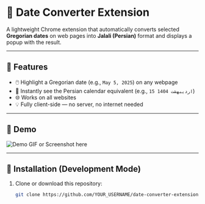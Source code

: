 # 📆 Date Converter Extension

A lightweight Chrome extension that automatically converts selected **Gregorian dates** on web pages into **Jalali (Persian)** format and displays a popup with the result.

---

## 🚀 Features

- 🖱️ Highlight a Gregorian date (e.g., `May 5, 2025`) on any webpage
- 📌 Instantly see the Persian calendar equivalent (e.g., `15 اردیبهشت 1404`)
- 🌐 Works on all websites
- 💡 Fully client-side — no server, no internet needed

---

## 📸 Demo

![Demo GIF or Screenshot here](link-if-you-add-one-later)

---

## 🧩 Installation (Development Mode)

1. Clone or download this repository:
   ```bash
   git clone https://github.com/YOUR_USERNAME/date-converter-extension.git
